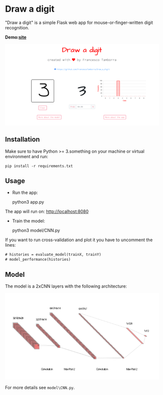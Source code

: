 # Draw a digit

"Draw a digit" is a simple Flask web app for mouse-or-finger-written digit recognition.

**Demo:[site](https://)**

<p align="center">
  <img width="800" src="/static/images/screenshot_home.png">
</p>


## Installation
Make sure to have Python >= 3.something on your machine or virtual environment and run:

    pip install -r requirements.txt
   
## Usage

- Run the app:

    python3 app.py
    
The app will run on: [http://localhost:8080](http://localhost:8080/)

- Train the model:

    python3 model/CNN.py
    
If you want to run cross-validation and plot it you have to uncomment the lines:

    # histories = evaluate_model(trainX, trainY)
    # model_performance(histories)

## Model

The model is a 2xCNN layers with the following architecture:

![CNN architecture](/static/images/nn.png)

For more details see ``model\CNN.py``.
    
